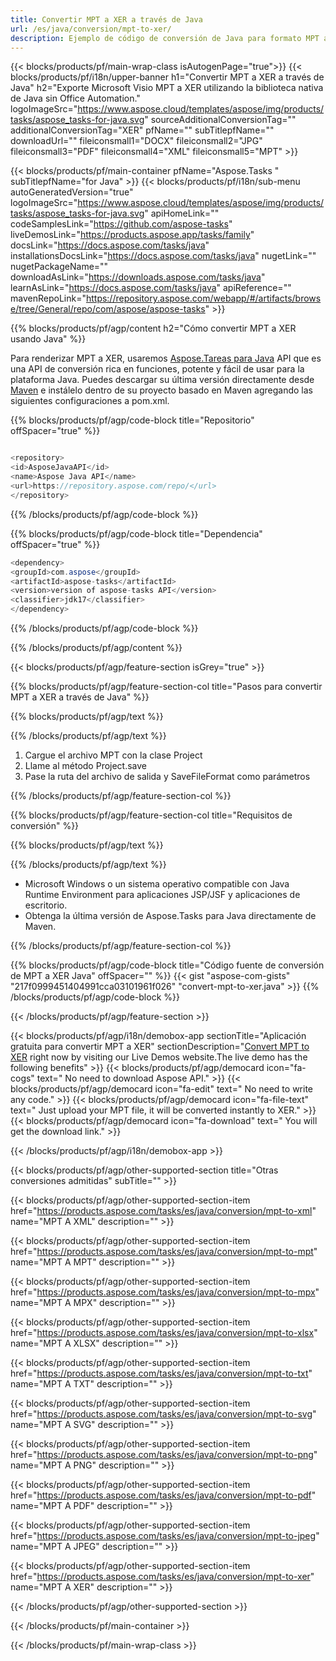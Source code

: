 ```yaml
---
title: Convertir MPT a XER a través de Java 
url: /es/java/conversion/mpt-to-xer/ 
description: Ejemplo de código de conversión de Java para formato MPT a archivo XER. Utilice este código de ejemplo para convertir MPT a XER dentro de cualquier aplicación basada en Web o Java de escritorio.
---
```


{{< blocks/products/pf/main-wrap-class isAutogenPage="true">}}
{{< blocks/products/pf/i18n/upper-banner h1="Convertir MPT a XER a través de Java" h2="Exporte Microsoft Visio MPT a XER utilizando la biblioteca nativa de Java sin Office Automation." logoImageSrc="https://www.aspose.cloud/templates/aspose/img/products/tasks/aspose_tasks-for-java.svg" sourceAdditionalConversionTag="" additionalConversionTag="XER" pfName="" subTitlepfName="" downloadUrl="" fileiconsmall1="DOCX" fileiconsmall2="JPG" fileiconsmall3="PDF" fileiconsmall4="XML" fileiconsmall5="MPT" >}}

{{< blocks/products/pf/main-container pfName="Aspose.Tasks " subTitlepfName="for Java" >}}
{{< blocks/products/pf/i18n/sub-menu autoGeneratedVersion="true" logoImageSrc="https://www.aspose.cloud/templates/aspose/img/products/tasks/aspose_tasks-for-java.svg" apiHomeLink="" codeSamplesLink="https://github.com/aspose-tasks" liveDemosLink="https://products.aspose.app/tasks/family" docsLink="https://docs.aspose.com/tasks/java" installationsDocsLink="https://docs.aspose.com/tasks/java" nugetLink="" nugetPackageName="" downloadAsLink="https://downloads.aspose.com/tasks/java" learnAsLink="https://docs.aspose.com/tasks/java" apiReference="" mavenRepoLink="https://repository.aspose.com/webapp/#/artifacts/browse/tree/General/repo/com/aspose/aspose-tasks" >}}

{{% blocks/products/pf/agp/content h2="Cómo convertir MPT a XER usando Java" %}}

Para renderizar MPT a XER, usaremos
 [Aspose.Tareas para Java](https://products.aspose.com/tasks/java)
 API que es una API de conversión rica en funciones, potente y fácil de usar para la plataforma Java. Puedes descargar su última versión directamente desde
 [Maven](https://repository.aspose.com/webapp/#/artifacts/browse/tree/General/repo/com/aspose/aspose-tasks)
 e instálelo dentro de su proyecto basado en Maven agregando las siguientes configuraciones a pom.xml.

{{% blocks/products/pf/agp/code-block title="Repositorio" offSpacer="true" %}}

```cs

<repository>
<id>AsposeJavaAPI</id>
<name>Aspose Java API</name>
<url>https://repository.aspose.com/repo/</url>
</repository>

```

{{% /blocks/products/pf/agp/code-block %}}

{{% blocks/products/pf/agp/code-block title="Dependencia" offSpacer="true" %}}

```cs
<dependency>
<groupId>com.aspose</groupId>
<artifactId>aspose-tasks</artifactId>
<version>version of aspose-tasks API</version>
<classifier>jdk17</classifier>
</dependency>

```

{{% /blocks/products/pf/agp/code-block %}}

{{% /blocks/products/pf/agp/content %}}

{{< blocks/products/pf/agp/feature-section isGrey="true" >}}

{{% blocks/products/pf/agp/feature-section-col title="Pasos para convertir MPT a XER a través de Java" %}}

{{% blocks/products/pf/agp/text %}}

{{% /blocks/products/pf/agp/text %}}

1. Cargue el archivo MPT con la clase Project
1. Llame al método Project.save
1. Pase la ruta del archivo de salida y SaveFileFormat como parámetros

{{% /blocks/products/pf/agp/feature-section-col %}}

{{% blocks/products/pf/agp/feature-section-col title="Requisitos de conversión" %}}

{{% blocks/products/pf/agp/text %}}

{{% /blocks/products/pf/agp/text %}}

- Microsoft Windows o un sistema operativo compatible con Java Runtime Environment para aplicaciones JSP/JSF y aplicaciones de escritorio.
- Obtenga la última versión de Aspose.Tasks para Java directamente de Maven.

{{% /blocks/products/pf/agp/feature-section-col %}}

{{% blocks/products/pf/agp/code-block title="Código fuente de conversión de MPT a XER Java" offSpacer="" %}}
{{< gist "aspose-com-gists" "217f0999451404991cca03101961f026" "convert-mpt-to-xer.java" >}}
{{% /blocks/products/pf/agp/code-block %}}

{{< /blocks/products/pf/agp/feature-section >}}

<!-- aboutfile Starts -->

{{< blocks/products/pf/agp/i18n/demobox-app sectionTitle="Aplicación gratuita para convertir MPT a XER" sectionDescription="[Convert MPT to XER](https://products.aspose.app/tasks/conversion/mpt-to-xer) right now by visiting our Live Demos website.The live demo has the following benefits" >}}
        {{< blocks/products/pf/agp/democard icon="fa-cogs" text=" No need to download Aspose API." >}}
        {{< blocks/products/pf/agp/democard icon="fa-edit" text=" No need to write any code." >}}
        {{< blocks/products/pf/agp/democard icon="fa-file-text" text=" Just upload your MPT file, it will be converted instantly to XER." >}}
        {{< blocks/products/pf/agp/democard icon="fa-download" text=" You will get the download link." >}}

{{< /blocks/products/pf/agp/i18n/demobox-app >}}

<!-- aboutfile Ends -->

{{< blocks/products/pf/agp/other-supported-section title="Otras conversiones admitidas" subTitle="" >}}

{{< blocks/products/pf/agp/other-supported-section-item href="https://products.aspose.com/tasks/es/java/conversion/mpt-to-xml" name="MPT A XML" description="" >}}

{{< blocks/products/pf/agp/other-supported-section-item href="https://products.aspose.com/tasks/es/java/conversion/mpt-to-mpt" name="MPT A MPT" description="" >}}

{{< blocks/products/pf/agp/other-supported-section-item href="https://products.aspose.com/tasks/es/java/conversion/mpt-to-mpx" name="MPT A MPX" description="" >}}

{{< blocks/products/pf/agp/other-supported-section-item href="https://products.aspose.com/tasks/es/java/conversion/mpt-to-xlsx" name="MPT A XLSX" description="" >}}

{{< blocks/products/pf/agp/other-supported-section-item href="https://products.aspose.com/tasks/es/java/conversion/mpt-to-txt" name="MPT A TXT" description="" >}}

{{< blocks/products/pf/agp/other-supported-section-item href="https://products.aspose.com/tasks/es/java/conversion/mpt-to-svg" name="MPT A SVG" description="" >}}

{{< blocks/products/pf/agp/other-supported-section-item href="https://products.aspose.com/tasks/es/java/conversion/mpt-to-png" name="MPT A PNG" description="" >}}

{{< blocks/products/pf/agp/other-supported-section-item href="https://products.aspose.com/tasks/es/java/conversion/mpt-to-pdf" name="MPT A PDF" description="" >}}

{{< blocks/products/pf/agp/other-supported-section-item href="https://products.aspose.com/tasks/es/java/conversion/mpt-to-jpeg" name="MPT A JPEG" description="" >}}

{{< blocks/products/pf/agp/other-supported-section-item href="https://products.aspose.com/tasks/es/java/conversion/mpt-to-xer" name="MPT A XER" description="" >}}



{{< /blocks/products/pf/agp/other-supported-section >}}

{{< /blocks/products/pf/main-container >}}
    
{{< /blocks/products/pf/main-wrap-class >}}